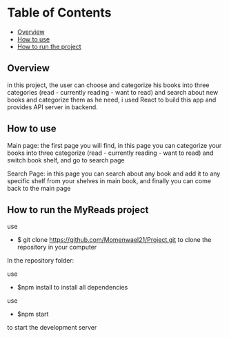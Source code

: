 # Table of Contents

- [Overview](#overview)
- [How to use](#how-to-use)
- [How to run the project](#How-to-run-the-MyReads-project)

## Overview

in this project, the user can choose and categorize his books into three categories (read - currently reading - want to read) and search about new books and categorize them as he need, i used React to build this app and provides API server in backend.

## How to use

Main page:
the first page you will find, in this page you can categorize your books into three categorize (read - currently reading - want to read) and switch book shelf, and go to search page

Search Page:
in this page you can search about any book and add it to any specific shelf from your shelves in main book, and finally you can come back to the main page

## How to run the MyReads project

use

- $ git clone https://github.com/Momenwael21/Project.git
  to clone the repository in your computer

In the repository folder:

use

- $npm install
  to install all dependencies

use

- $npm start

to start the development server
